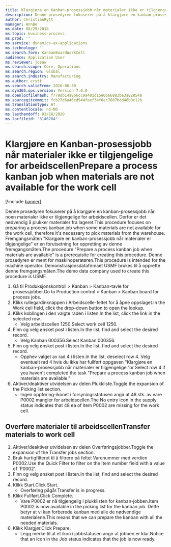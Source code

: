 ```yaml
---
title: Klargjøre en Kanban-prosessjobb når materialer ikke er tilgjengelige for arbeidscellen
description: Denne prosedyren fokuserer på å klargjøre en kanban-prosessjobb når noen materialer ikke er tilgjengelige for arbeidscellen. Derfor er det nødvendig å plukker materialer fra lageret.
author: ChristianRytt
manager: AnnBe
ms.date: 08/29/2018
ms.topic: business-process
ms.prod: ''
ms.service: dynamics-ax-applications
ms.technology: ''
ms.search.form: KanbanBoardWorkCell
audience: Application User
ms.reviewer: josaw
ms.search.scope: Core, Operations
ms.search.region: Global
ms.search.industry: Manufacturing
ms.author: crytt
ms.search.validFrom: 2016-06-30
ms.dyn365.ops.version: Version 7.0.0
ms.openlocfilehash: f779db14a866cc9a401d15e0666883ba3a828548
ms.sourcegitcommit: fcb27d6a46cd544feef34f6ec7607bdd46b0c12b
ms.translationtype: HT
ms.contentlocale: nb-NO
ms.lasthandoff: 03/18/2020
ms.locfileid: "3146704"
---
```

# <a name="prepare-a-process-kanban-job-when-materials-are-not-available-for-the-work-cell"></a><span data-ttu-id="5652b-103">Klargjøre en Kanban-prosessjobb når materialer ikke er tilgjengelige for arbeidscellen</span><span class="sxs-lookup"><span data-stu-id="5652b-103">Prepare a process kanban job when materials are not available for the work cell</span></span>

[!include [banner](../../includes/banner.md)]

<span data-ttu-id="5652b-104">Denne prosedyren fokuserer på å klargjøre en kanban-prosessjobb når noen materialer ikke er tilgjengelige for arbeidscellen. Derfor er det nødvendig å plukker materialer fra lageret.</span><span class="sxs-lookup"><span data-stu-id="5652b-104">This procedure focuses on preparing a process kanban job when some materials are not available for the work cell, therefore it's necessary to pick materials from the warehouse.</span></span> <span data-ttu-id="5652b-105">Fremgangsmåten "Klargjøre en kanban-prosessjobb når materialer er tilgjengelige" er en forutsetning for oppretting av denne fremgangsmåten.</span><span class="sxs-lookup"><span data-stu-id="5652b-105">The procedure "Prepare a process kanban job when materials are available" is a prerequisite for creating this procedure.</span></span> <span data-ttu-id="5652b-106">Denne prosedyren er ment for maskinoperatøren.</span><span class="sxs-lookup"><span data-stu-id="5652b-106">This procedure is intended for the machine operator.</span></span> <span data-ttu-id="5652b-107">Demonstrasjonsdatafirmaet USMF brukes til å opprette denne fremgangsmåten.</span><span class="sxs-lookup"><span data-stu-id="5652b-107">The demo data company used to create this procedure is USMF.</span></span>

1. <span data-ttu-id="5652b-108">Gå til Produksjonskontroll > Kanban > Kanban-tavle for prosessjobber.</span><span class="sxs-lookup"><span data-stu-id="5652b-108">Go to Production control > Kanban > Kanban board for process jobs.</span></span>
2. <span data-ttu-id="5652b-109">Klikk rullegardinknappen i Arbeidscelle-feltet for å åpne oppslaget.</span><span class="sxs-lookup"><span data-stu-id="5652b-109">In the Work cell field, click the drop-down button to open the lookup.</span></span>
3. <span data-ttu-id="5652b-110">Klikk koblingen i den valgte raden i listen.</span><span class="sxs-lookup"><span data-stu-id="5652b-110">In the list, click the link in the selected row.</span></span>
    * <span data-ttu-id="5652b-111">Velg arbeidscellen 1250.</span><span class="sxs-lookup"><span data-stu-id="5652b-111">Select work cell 1250.</span></span>  
4. <span data-ttu-id="5652b-112">Finn og velg ønsket post i listen.</span><span class="sxs-lookup"><span data-stu-id="5652b-112">In the list, find and select the desired record.</span></span>
    * <span data-ttu-id="5652b-113">Velg Kanban 000356.</span><span class="sxs-lookup"><span data-stu-id="5652b-113">Select Kanban 000356.</span></span>  
5. <span data-ttu-id="5652b-114">Finn og velg ønsket post i listen.</span><span class="sxs-lookup"><span data-stu-id="5652b-114">In the list, find and select the desired record.</span></span>
    * <span data-ttu-id="5652b-115">Opphev valget av rad 4 i listen.</span><span class="sxs-lookup"><span data-stu-id="5652b-115">In the list, deselect row 4.</span></span> <span data-ttu-id="5652b-116">Velg eventuelt rad 4 hvis du ikke har fullført oppgaven "Klargjøre en kanban-prosessjobb når materialer er tilgjengelige."</span><span class="sxs-lookup"><span data-stu-id="5652b-116">or Select row 4 if you haven't completed the task "Prepare a process kanban job when materials are available."</span></span>  
6. <span data-ttu-id="5652b-117">Aktiver/deaktiver utvidelsen av delen Plukkliste.</span><span class="sxs-lookup"><span data-stu-id="5652b-117">Toggle the expansion of the Picking list section.</span></span>
    * <span data-ttu-id="5652b-118">Ingen oppføring-ikonet i forsyningsstatusen angir at 48 stk. av vare P0002 mangler for arbeidscellen.</span><span class="sxs-lookup"><span data-stu-id="5652b-118">The No entry icon in the supply status indicates that 48 ea of item P0002 are missing for the work cell.</span></span>  

## <a name="transfer-materials-to-work-cell"></a><span data-ttu-id="5652b-119">Overføre materialer til arbeidscellen</span><span class="sxs-lookup"><span data-stu-id="5652b-119">Transfer materials to work cell</span></span>
1. <span data-ttu-id="5652b-120">Aktiver/deaktiver utvidelsen av delen Overføringsjobber.</span><span class="sxs-lookup"><span data-stu-id="5652b-120">Toggle the expansion of the Transfer jobs section.</span></span>
2. <span data-ttu-id="5652b-121">Bruk hurtigfilteret til å filtrere på feltet Varenummer med verdien P0002.</span><span class="sxs-lookup"><span data-stu-id="5652b-121">Use the Quick Filter to filter on the Item number field with a value of 'P0002'.</span></span>
3. <span data-ttu-id="5652b-122">Finn og velg ønsket post i listen.</span><span class="sxs-lookup"><span data-stu-id="5652b-122">In the list, find and select the desired record.</span></span>
4. <span data-ttu-id="5652b-123">Klikk Start.</span><span class="sxs-lookup"><span data-stu-id="5652b-123">Click Start.</span></span>
    * <span data-ttu-id="5652b-124">Overføring pågår.</span><span class="sxs-lookup"><span data-stu-id="5652b-124">Transfer is in progress.</span></span>  
5. <span data-ttu-id="5652b-125">Klikk Fullført.</span><span class="sxs-lookup"><span data-stu-id="5652b-125">Click Complete.</span></span>
    * <span data-ttu-id="5652b-126">Vare P0002 er nå tilgjengelig i plukklisten for kanban-jobben.</span><span class="sxs-lookup"><span data-stu-id="5652b-126">Item P0002 is now available in the picking list for the kanban job.</span></span> <span data-ttu-id="5652b-127">Dette betyr at vi kan forberede kanban med alle de nødvendige materialene.</span><span class="sxs-lookup"><span data-stu-id="5652b-127">This means that we can prepare the kanban with all the needed materials.</span></span>  
6. <span data-ttu-id="5652b-128">Klikk Klargjør.</span><span class="sxs-lookup"><span data-stu-id="5652b-128">Click Prepare.</span></span>
    * <span data-ttu-id="5652b-129">Legg merke til at et ikon i jobbstatusen angir at jobben er klar.</span><span class="sxs-lookup"><span data-stu-id="5652b-129">Notice that an icon in the Job status indicates that the job is now ready.</span></span>  


